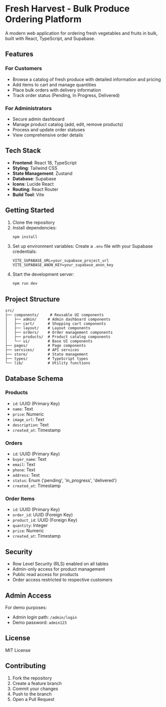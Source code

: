 # Fresh Harvest - Bulk Produce Ordering Platform

A modern web application for ordering fresh vegetables and fruits in bulk, built with React, TypeScript, and Supabase.

## Features

### For Customers
- Browse a catalog of fresh produce with detailed information and pricing
- Add items to cart and manage quantities
- Place bulk orders with delivery information
- Track order status (Pending, In Progress, Delivered)

### For Administrators
- Secure admin dashboard
- Manage product catalog (add, edit, remove products)
- Process and update order statuses
- View comprehensive order details

## Tech Stack

- **Frontend**: React 18, TypeScript
- **Styling**: Tailwind CSS
- **State Management**: Zustand
- **Database**: Supabase
- **Icons**: Lucide React
- **Routing**: React Router
- **Build Tool**: Vite

## Getting Started

1. Clone the repository
2. Install dependencies:
   ```bash
   npm install
   ```
3. Set up environment variables:
   Create a `.env` file with your Supabase credentials:
   ```
   VITE_SUPABASE_URL=your_supabase_project_url
   VITE_SUPABASE_ANON_KEY=your_supabase_anon_key
   ```
4. Start the development server:
   ```bash
   npm run dev
   ```

## Project Structure

```
src/
├── components/     # Reusable UI components
│   ├── admin/     # Admin dashboard components
│   ├── cart/      # Shopping cart components
│   ├── layout/    # Layout components
│   ├── orders/    # Order management components
│   ├── products/  # Product catalog components
│   └── ui/        # Base UI components
├── pages/         # Page components
├── services/      # API services
├── store/         # State management
├── types/         # TypeScript types
└── lib/           # Utility functions
```

## Database Schema

### Products
- `id`: UUID (Primary Key)
- `name`: Text
- `price`: Numeric
- `image_url`: Text
- `description`: Text
- `created_at`: Timestamp

### Orders
- `id`: UUID (Primary Key)
- `buyer_name`: Text
- `email`: Text
- `phone`: Text
- `address`: Text
- `status`: Enum ('pending', 'in_progress', 'delivered')
- `created_at`: Timestamp

### Order Items
- `id`: UUID (Primary Key)
- `order_id`: UUID (Foreign Key)
- `product_id`: UUID (Foreign Key)
- `quantity`: Integer
- `price`: Numeric
- `created_at`: Timestamp

## Security

- Row Level Security (RLS) enabled on all tables
- Admin-only access for product management
- Public read access for products
- Order access restricted to respective customers

## Admin Access

For demo purposes:
- Admin login path: `/admin/login`
- Demo password: `admin123`

## License

MIT License

## Contributing

1. Fork the repository
2. Create a feature branch
3. Commit your changes
4. Push to the branch
5. Open a Pull Request
